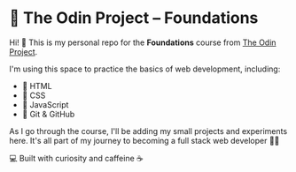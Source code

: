 # 🌱 The Odin Project – Foundations

Hi! 👋 This is my personal repo for the **Foundations** course from [The Odin Project](https://www.theodinproject.com/).

I'm using this space to practice the basics of web development, including:

- 🧱 HTML
- 🎨 CSS
- 🧠 JavaScript
- 🧰 Git & GitHub

As I go through the course, I'll be adding my small projects and experiments here. It's all part of my journey to becoming a full stack web developer 👨‍💻


💻 Built with curiosity and caffeine ☕
